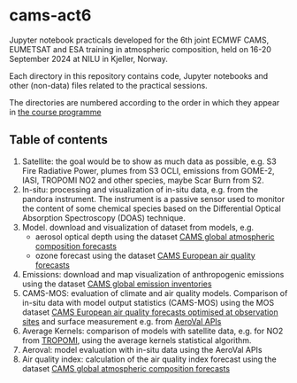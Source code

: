 # cams-act6

Jupyter notebook practicals developed for the 6th joint ECMWF CAMS, EUMETSAT and ESA training in atmospheric composition, held on 16-20 September 2024 at NILU in Kjeller, Norway.

Each directory in this repository contains code, Jupyter notebooks and other (non-data) files related to the practical sessions.

The directories are numbered according to the order in which they appear in [the course programme](https://atmosphere.copernicus.eu/6th-ecmwf-cams-esa-eumetsat-training-atmospheric-composition)

## Table of contents

1. Satellite: the goal would be to show as much data as possible, e.g. S3 Fire Radiative Power, plumes from S3 OCLI, emissions from GOME-2, IASI, TROPOMI NO2 and other species, maybe Scar Burn from S2.
2. In-situ: processing and visualization of in-situ data, e.g. from the pandora instrument. The instrument is a passive sensor used to monitor the content of some chemical species based on the Differential Optical Absorption Spectroscopy (DOAS) technique.
3. Model. download and visualization of dataset from models, e.g.
   * aerosol optical depth using the dataset [CAMS global atmospheric composition forecasts](https://ads.atmosphere.copernicus.eu/cdsapp#!/dataset/cams-global-atmospheric-composition-forecasts?tab=overview)
   * ozone forecast using the dataset [CAMS European air quality forecasts](https://ads.atmosphere.copernicus.eu/cdsapp#!/dataset/cams-europe-air-quality-forecasts?tab=overview)
4. Emissions: download and map visualization of anthropogenic emissions using the dataset [CAMS global emission inventories](https://ads.atmosphere.copernicus.eu/cdsapp#!/dataset/cams-global-emission-inventories?tab=overview)
5. CAMS-MOS: evaluation of climate and air quality models. Comparison of in-situ data with model output statistics (CAMS-MOS) using the MOS dataset [CAMS European air quality forecasts optimised at observation sites](https://ads.atmosphere.copernicus.eu/cdsapp#!/dataset/cams-europe-air-quality-forecasts-optimised-at-observation-sites?tab=overview) and surface measurement e.g. from [AeroVal APIs](https://aeroval.met.no/)
6. Average Kernels: comparison of models with satellite data, e.g. for NO2 from [TROPOMI](https://www.tropomi.eu/), using the average kernels statistical algorithm.
7. Aeroval: model evaluation with in-situ data using the AeroVal APIs
8. Air quality index: calculation of the air quality index forecast using the dataset [CAMS global atmospheric composition forecasts](https://ads.atmosphere.copernicus.eu/cdsapp#!/dataset/cams-global-atmospheric-composition-forecasts?tab=overview)


